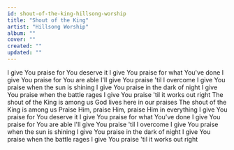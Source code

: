 ```yaml
---
id: shout-of-the-king-hillsong-worship
title: "Shout of the King"
artist: "Hillsong Worship"
album: ""
cover: ""
created: ""
updated: ""
---
```


I give You praise for You deserve it
I give You praise for what You've done
I give You praise for You are able
I'll give You praise 'til I overcome
I give You praise when the sun is shining
I give You praise in the dark of night
I give You praise when the battle rages
I give You praise 'til it works out right
The shout of the King is among us
God lives here in our praises
The shout of the King is among us
Praise Him, praise Him, praise Him in everything
I give You praise for You deserve it
I give You praise for what You've done
I give You praise for You are able
I'll give You praise 'til I overcome
I give You praise when the sun is shining
I give You praise in the dark of night
I give You praise when the battle rages
I give You praise 'til it works out right
